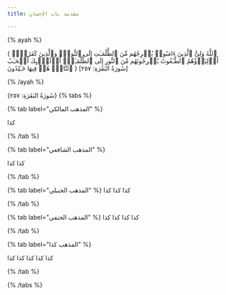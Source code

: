 ```yaml
---
title: مقدمة باب الإحسان

---
```


{% ayah %}
 
 { ٱللَّهُ وَلِیُّ ٱلَّذِینَ ءَامَنُوا۟ یُخۡرِجُهُم مِّنَ ٱلظُّلُمَـٰتِ إِلَى ٱلنُّورِۖ وَٱلَّذِینَ كَفَرُوۤا۟ أَوۡلِیَاۤؤُهُمُ ٱلطَّـٰغُوتُ یُخۡرِجُونَهُم مِّنَ ٱلنُّورِ إِلَى ٱلظُّلُمَـٰتِۗ أُو۟لَـٰۤىِٕكَ أَصۡحَـٰبُ ٱلنَّارِۖ هُمۡ فِیهَا خَـٰلِدُونَ }
[سُورَةُ البَقَرَةِ: ٢٥٧]

{% /ayah %}

 {سُورَةُ البَقَرَةِ: ٢٥٧}
{% tabs %}


{% tab label="المذهب المالكي" %}


 كذا 

{% /tab %}



{% tab label="المذهب الشافعي" %}


 كذا كذا 

{% /tab %}


{% tab label="المذهب الحنبلي" %}
 كذا كذا كذا 

{% /tab %}

{% tab label="المذهب الحنفي" %}
 كذا كذا كذا كذا 

{% /tab %}


{% tab label="المذهب كذا" %}

 كذا كذا كذا كذا كذا

{% /tab %}

{% /tabs %}


<!--stackedit_data:
eyJoaXN0b3J5IjpbLTc0ODE0NDAzNCwtMTU4NzkzNzgwMSw3Nj
QxMzMwNDFdfQ==
-->